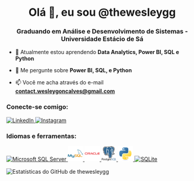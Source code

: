 <h1 align="center">Olá 👋, eu sou @thewesleygg</h1>
<h3 align="center">Graduando em Análise e Desenvolvimento de Sistemas - Universidade Estácio de Sá</h3>

- 🌱 Atualmente estou aprendendo **Data Analytics, Power BI, SQL e Python**

- 💬 Me pergunte sobre **Power BI, SQL, e Python**

- 📫 Você me acha através do e-mail **contact.wesleygoncalves@gmail.com**

<h3 align="left">Conecte-se comigo:</h3>
<p align="left">
  <a href="https://linkedin.com/in/oiwesleygoncalves" target="_blank">
    <img src="https://raw.githubusercontent.com/rahuldkjain/github-profile-readme-generator/master/src/images/icons/Social/linked-in-alt.svg" alt="LinkedIn" width="30" height="40" />
  </a>
  <a href="https://instagram.com/@thewesleyg" target="_blank">
    <img src="https://raw.githubusercontent.com/rahuldkjain/github-profile-readme-generator/master/src/images/icons/Social/instagram.svg" alt="Instagram" width="30" height="40" />
  </a>
</p>

<h3 align="left">Idiomas e ferramentas:</h3>
<p align="left">
  <a href="https://www.microsoft.com/en-us/sql-server" target="_blank" rel="noreferrer">
    <img src="https://www.svgrepo.com/show/303229/microsoft-sql-server-logo.svg" alt="Microsoft SQL Server" width="40" height="40"/>
  </a>
  <a href="https://www.mysql.com/" target="_blank" rel="noreferrer">
    <img src="https://raw.githubusercontent.com/devicons/devicon/master/icons/mysql/mysql-original-wordmark.svg" alt="MySQL" width="40" height="40"/>
  </a>
  <a href="https://www.oracle.com/" target="_blank" rel="noreferrer">
    <img src="https://raw.githubusercontent.com/devicons/devicon/master/icons/oracle/oracle-original.svg" alt="Oracle" width="40" height="40"/>
  </a>
  <a href="https://www.postgresql.org" target="_blank" rel="noreferrer">
    <img src="https://raw.githubusercontent.com/devicons/devicon/master/icons/postgresql/postgresql-original-wordmark.svg" alt="PostgreSQL" width="40" height="40"/>
  </a>
  <a href="https://www.python.org" target="_blank" rel="noreferrer">
    <img src="https://raw.githubusercontent.com/devicons/devicon/master/icons/python/python-original.svg" alt="Python" width="40" height="40"/>
  </a>
  <a href="https://www.sqlite.org/" target="_blank" rel="noreferrer">
    <img src="https://www.vectorlogo.zone/logos/sqlite/sqlite-icon.svg" alt="SQLite" width="40" height="40"/>
  </a>
</p>

<p><img align="center" src="https://github-readme-stats.vercel.app/api/top-langs?username=thewesleygg&show_icons=true&locale=en&layout=compact" alt="Estatísticas do GitHub de thewesleygg" /></p>


<!--

- 👋 Hi, I’m @thewesleygg
- 👀 I’m interested in ...
- 🌱 I’m currently learning ...
- 💞️ I’m looking to collaborate on ...
- 📫 How to reach me ...
- 😄 Pronouns: ...
- ⚡ Fun fact: ...

thewesleygg/thewesleygg is a ✨ special ✨ repository because its `README.md` (this file) appears on your GitHub profile.
You can click the Preview link to take a look at your changes.
--->
